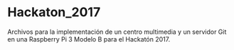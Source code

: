 # Hackaton_2017
Archivos para la implementación de un centro multimedia y un servidor Git en una Raspberry Pi 3 Modelo B para el Hackatón 2017.
